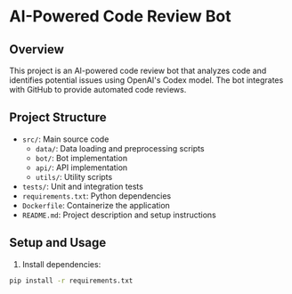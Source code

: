 # AI-Powered Code Review Bot

## Overview

This project is an AI-powered code review bot that analyzes code and identifies potential issues using OpenAI's Codex model. The bot integrates with GitHub to provide automated code reviews.

## Project Structure

- `src/`: Main source code
  - `data/`: Data loading and preprocessing scripts
  - `bot/`: Bot implementation
  - `api/`: API implementation
  - `utils/`: Utility scripts
- `tests/`: Unit and integration tests
- `requirements.txt`: Python dependencies
- `Dockerfile`: Containerize the application
- `README.md`: Project description and setup instructions

## Setup and Usage

1. Install dependencies:

```bash
pip install -r requirements.txt
